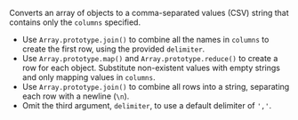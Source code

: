 Converts an array of objects to a comma-separated values (CSV) string that contains only the `columns` specified.

- Use `Array.prototype.join()` to combine all the names in `columns` to create the first row, using the provided `delimiter`.
- Use `Array.prototype.map()` and `Array.prototype.reduce()` to create a row for each object. Substitute non-existent values with empty strings and only mapping values in `columns`.
- Use `Array.prototype.join()` to combine all rows into a string, separating each row with a newline (`\n`).
- Omit the third argument, `delimiter`, to use a default delimiter of `','`.